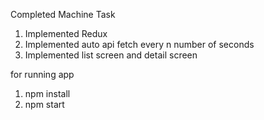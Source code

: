 Completed Machine Task

1. Implemented Redux
2. Implemented auto api fetch every n number of seconds
3. Implemented list screen and detail screen

for running app

1. npm install
2. npm start
